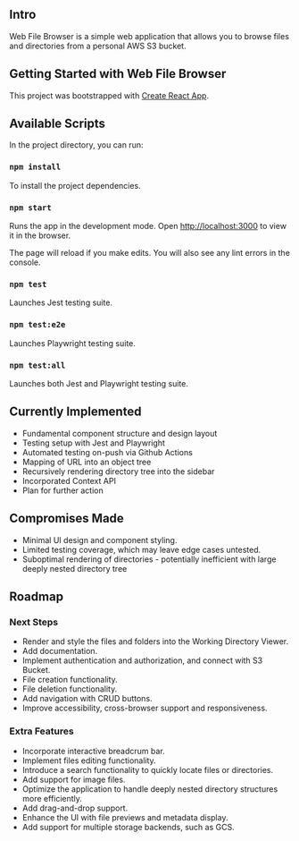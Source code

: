 ## Intro

Web File Browser is a simple web application that allows you to browse files and directories from a personal AWS S3 bucket.

## Getting Started with Web File Browser

This project was bootstrapped with [Create React App](https://github.com/facebook/create-react-app).

## Available Scripts

In the project directory, you can run:

### `npm install`

To install the project dependencies.

### `npm start`

Runs the app in the development mode.
Open [http://localhost:3000](http://localhost:3000) to view it in the browser.

The page will reload if you make edits.
You will also see any lint errors in the console.

### `npm test`

Launches Jest testing suite.

### `npm test:e2e`

Launches Playwright testing suite.

### `npm test:all`

Launches both Jest and Playwright testing suite.

## Currently Implemented

- Fundamental component structure and design layout
- Testing setup with Jest and Playwright
- Automated testing on-push via Github Actions
- Mapping of URL into an object tree
- Recursively rendering directory tree into the sidebar
- Incorporated Context API
- Plan for further action

## Compromises Made

- Minimal UI design and component styling.
- Limited testing coverage, which may leave edge cases untested.
- Suboptimal rendering of directories - potentially inefficient with large deeply nested directory tree

## Roadmap

### Next Steps

- Render and style the files and folders into the Working Directory Viewer.
- Add documentation.
- Implement authentication and authorization, and connect with S3 Bucket.
- File creation functionality.
- File deletion functionality.
- Add navigation with CRUD buttons.
- Improve accessibility, cross-browser support and responsiveness.

### Extra Features

- Incorporate interactive breadcrum bar.
- Implement files editing functionality.
- Introduce a search functionality to quickly locate files or directories.
- Add support for image files.
- Optimize the application to handle deeply nested directory structures more efficiently.
- Add drag-and-drop support.
- Enhance the UI with file previews and metadata display.
- Add support for multiple storage backends, such as GCS.
